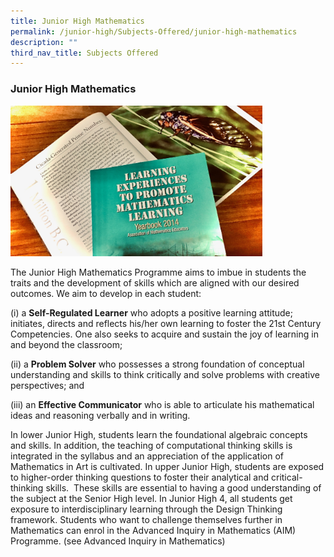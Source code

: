 ```yaml
---
title: Junior High Mathematics
permalink: /junior-high/Subjects-Offered/junior-high-mathematics
description: ""
third_nav_title: Subjects Offered
---
```

### Junior High Mathematics

<img src="/images/JHmath1.png" 
     style="width:80%">

The Junior High Mathematics Programme aims to imbue in students the traits and the development of skills which are aligned with our desired outcomes. We aim to develop in each student:

(i) a **Self-Regulated Learner** who adopts a positive learning attitude; initiates, directs and reflects his/her own learning to foster the 21st Century Competencies. One also seeks to acquire and sustain the joy of learning in and beyond the classroom;

(ii) a **Problem Solver** who possesses a strong foundation of conceptual understanding and skills to think critically and solve problems with creative perspectives; and

(iii) an **Effective Communicator** who is able to articulate his mathematical ideas and reasoning verbally and in writing.

In lower Junior High, students learn the foundational algebraic concepts and skills. In addition, the teaching of computational thinking skills is integrated in the syllabus and an appreciation of the application of Mathematics in Art is cultivated. In upper Junior High, students are exposed to higher-order thinking questions to foster their analytical and critical-thinking skills.  These skills are essential to having a good understanding of the subject at the Senior High level. In Junior High 4, all students get exposure to interdisciplinary learning through the Design Thinking framework. Students who want to challenge themselves further in Mathematics can enrol in the Advanced Inquiry in Mathematics (AIM) Programme. (see Advanced Inquiry in Mathematics)